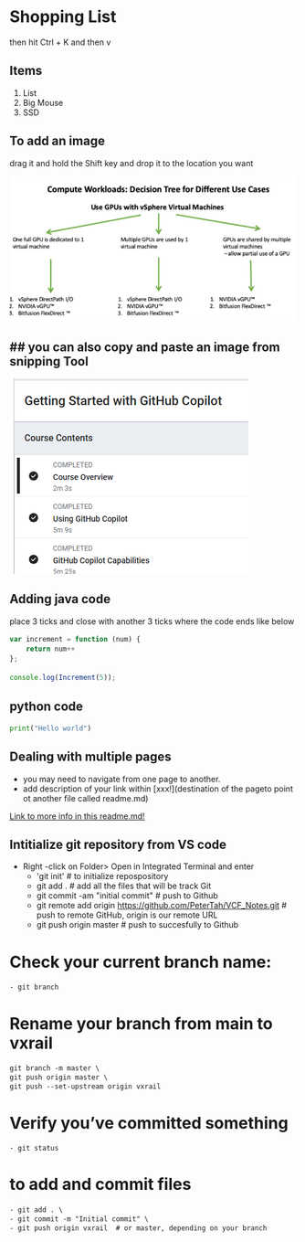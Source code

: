 # Shopping List
then hit Ctrl + K and then v
## Items

1. List
2. Big Mouse
3. SSD

## To add an image
drag it and hold the  Shift key  and drop it to the location you want

![alt text](<GPU DecisionTree.png>)

## ## you can also copy and paste an image from snipping Tool
![alt text](image.png) 

## Adding java code
place 3 ticks and close with another 3 ticks where the code ends like below

``` js
var increment = function (num) {
    return num++
};

console.log(Increment(5));

```

## python code
```py
print("Hello world")
```

## Dealing with multiple pages
- you may need to navigate from one page to another.
- add description of your link within [xxx!](destination of the pageto point ot another file called readme.md)


[Link to more info in this readme.md!](readme.md)


## Intitialize git repository from VS code
- Right -click on Folder> Open in Integrated Terminal and enter 
    -  'git init'   # to initialize repospository
    -  git add .  # add all the files that will be track Git 
    - git commit -am "initial commit"  # push to Github
    - git remote add origin https://github.com/PeterTah/VCF_Notes.git  # push to remote GitHub, origin is our remote URL
    - git push origin master  # push to succesfully to Github

# Check your current branch name: 
    - git branch
# Rename your branch from main to vxrail

    git branch -m master \
    git push origin master \
    git push --set-upstream origin vxrail

# Verify you’ve committed something
    - git status
# to add and commit files
    - git add . \
    - git commit -m "Initial commit" \
    - git push origin vxrail  # or master, depending on your branch


